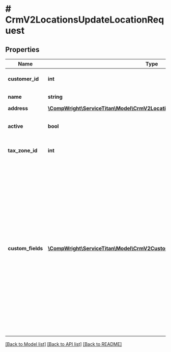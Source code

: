 # # CrmV2LocationsUpdateLocationRequest

## Properties

Name | Type | Description | Notes
------------ | ------------- | ------------- | -------------
**customer_id** | **int** | ID of the location’s customer. | [optional]
**name** | **string** | Name of the location | [optional]
**address** | [**\CompWright\ServiceTitan\Model\CrmV2LocationsUpdateLocationRequestAddress**](CrmV2LocationsUpdateLocationRequestAddress.md) |  | [optional]
**active** | **bool** | If false, the record has been deactivated. | [optional]
**tax_zone_id** | **int** | ID of the location tax zone | [optional]
**custom_fields** | [**\CompWright\ServiceTitan\Model\CrmV2CustomersCustomFieldUpdateModel[]**](CrmV2CustomersCustomFieldUpdateModel.md) | List of custom fields and their values. This list must describe the full list of custom fields on the location. If location A has values for custom fields X and Y and this field only contains a model for custom field X, then the value for custom field Y on location A will be removed. | [optional]

[[Back to Model list]](../../README.md#models) [[Back to API list]](../../README.md#endpoints) [[Back to README]](../../README.md)
